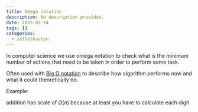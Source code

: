 ```yaml
---
title: Omega notation
description: No description provided.
date: 2025-02-14
tags: []
categories:
  - zettelkasten
---
```


In computer science we use omega notation to check what is the minimum number of actions that need to be taken in order to perform some task. 

Often used with [Big O notation](Big%20O%20notation.md) to describe how algorithm performs now and what it could theoretically do.

Example:

addition has scale of $\Omega(n)$ because at least you have to calculate each digit
